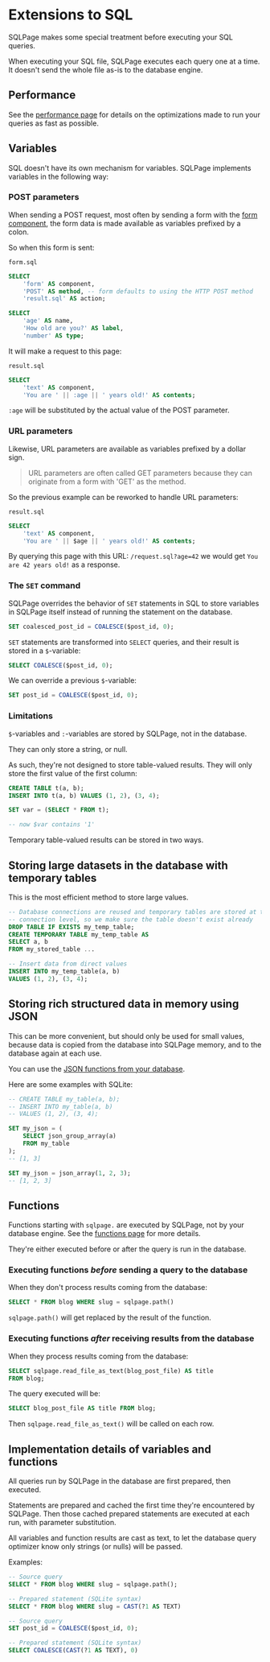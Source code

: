 # Extensions to SQL

SQLPage makes some special treatment before executing your SQL queries.

When executing your SQL file, SQLPage executes each query one at a time.
It doesn't send the whole file as-is to the database engine.

## Performance

See the [performance page](/performance.sql) for details on the optimizations
made to run your queries as fast as possible.

## Variables

SQL doesn't have its own mechanism for variables.
SQLPage implements variables in the following way:

### POST parameters

When sending a POST request, most often by sending a form with the
[form component](/component.sql?component=form), the form data is made
available as variables prefixed by a colon.

So when this form is sent:

`form.sql`
```sql
SELECT
    'form' AS component,
    'POST' AS method, -- form defaults to using the HTTP POST method
    'result.sql' AS action;

SELECT
    'age' AS name,
    'How old are you?' AS label,
    'number' AS type;
```

It will make a request to this page:

`result.sql`
```sql
SELECT
    'text' AS component,
    'You are ' || :age || ' years old!' AS contents;
```

`:age` will be substituted by the actual value of the POST parameter.

### URL parameters

Likewise, URL parameters are available as variables prefixed by a dollar sign.

> URL parameters are often called GET parameters because they can originate
> from a form with 'GET' as the method.

So the previous example can be reworked to handle URL parameters:

`result.sql`
```sql
SELECT
    'text' AS component,
    'You are ' || $age || ' years old!' AS contents;
```

By querying this page with this URL: `/request.sql?age=42`
we would get `You are 42 years old!` as a response.

### The `SET` command

SQLPage overrides the behavior of `SET` statements in SQL to store variables in SQLPage itself instead of running the statement on the database. 

```sql
SET coalesced_post_id = COALESCE($post_id, 0);
```

`SET` statements are transformed into `SELECT` queries, and their result is stored in a `$`-variable:

```sql
SELECT COALESCE($post_id, 0);
```

We can override a previous `$`-variable:

```sql
SET post_id = COALESCE($post_id, 0);
```

### Limitations

`$`-variables and `:`-variables are stored by SQLPage, not in the database.

They can only store a string, or null.

As such, they're not designed to store table-valued results.
They will only store the first value of the first column:

```sql
CREATE TABLE t(a, b);
INSERT INTO t(a, b) VALUES (1, 2), (3, 4);

SET var = (SELECT * FROM t);

-- now $var contains '1'
```

Temporary table-valued results can be stored in two ways.

## Storing large datasets in the database with temporary tables

This is the most efficient method to store large values.
```sql
-- Database connections are reused and temporary tables are stored at the
-- connection level, so we make sure the table doesn't exist already
DROP TABLE IF EXISTS my_temp_table;
CREATE TEMPORARY TABLE my_temp_table AS
SELECT a, b
FROM my_stored_table ...

-- Insert data from direct values
INSERT INTO my_temp_table(a, b)
VALUES (1, 2), (3, 4);
```

## Storing rich structured data in memory using JSON

This can be more convenient, but should only be used for small values, because data
is copied from the database into SQLPage memory, and to the database again at each use.

You can use the [JSON functions from your database](/blog.sql?post=JSON+in+SQL%3A+A+Comprehensive+Guide).

Here are some examples with SQLite:
```sql
-- CREATE TABLE my_table(a, b);
-- INSERT INTO my_table(a, b)
-- VALUES (1, 2), (3, 4);

SET my_json = (
    SELECT json_group_array(a)
    FROM my_table
);
-- [1, 3]

SET my_json = json_array(1, 2, 3);
-- [1, 2, 3]
```

## Functions

Functions starting with `sqlpage.` are executed by SQLPage, not by your database engine.
See the [functions page](/functions.sql) for more details.

They're either executed before or after the query is run in the database.

### Executing functions *before* sending a query to the database

When they don't process results coming from the database:

```sql
SELECT * FROM blog WHERE slug = sqlpage.path()
```

`sqlpage.path()` will get replaced by the result of the function.

### Executing functions *after* receiving results from the database

When they process results coming from the database:

```sql
SELECT sqlpage.read_file_as_text(blog_post_file) AS title
FROM blog;
```

The query executed will be:

```sql
SELECT blog_post_file AS title FROM blog;
```

Then `sqlpage.read_file_as_text()` will be called on each row.

## Implementation details of variables and functions

All queries run by SQLPage in the database are first prepared, then executed.

Statements are prepared and cached the first time they're encountered by SQLPage.
Then those cached prepared statements are executed at each run, with parameter substitution.

All variables and function results are cast as text, to let the
database query optimizer know only strings (or nulls) will be passed.

Examples:

```sql
-- Source query
SELECT * FROM blog WHERE slug = sqlpage.path();

-- Prepared statement (SQLite syntax)
SELECT * FROM blog WHERE slug = CAST(?1 AS TEXT)
```

```sql
-- Source query
SET post_id = COALESCE($post_id, 0);

-- Prepared statement (SQLite syntax)
SELECT COALESCE(CAST(?1 AS TEXT), 0)
```
